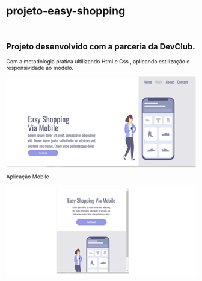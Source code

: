 <h1>projeto-easy-shopping</h1>
<br>
<h2>Projeto desenvolvido com a parceria da DevClub.</h2>
<p>Com a metodologia pratica ultilizando Html e Css , aplicando estilização e responsividade ao modelo.</p>

<img src="proj04.png"/>
<p>Aplicação Mobile</p>
<img src="proj04cel.png"/>
